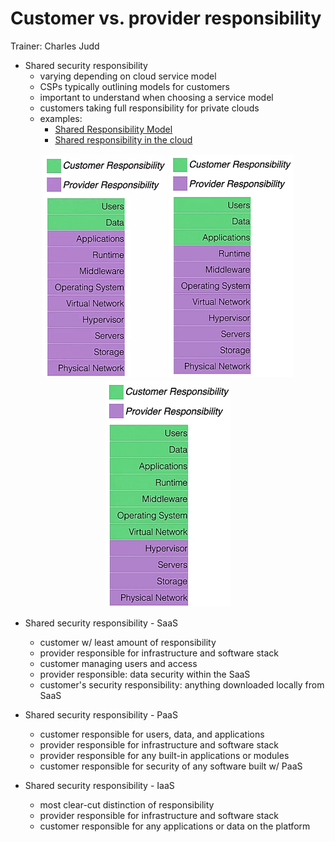 # Customer vs. provider responsibility


Trainer: Charles Judd


- Shared security responsibility
  - varying depending on cloud service model
  - CSPs typically outlining models for customers
  - important to understand when choosing a service model
  - customers taking full responsibility for private clouds
  - examples:
    - [Shared Responsibility Model](https://aws.amazon.com/compliance/shared-responsibility-model/)
    - [Shared responsibility in the cloud](https://docs.microsoft.com/en-us/azure/security/fundamentals/shared-responsibility)


<div style="margin: 0.5em; display: flex; justify-content: center; align-items: center; flex-flow: row wrap;">
  <a href="url" ismap target="_blank">
    <img style="margin: 0.1em;" width=200
      src   = "img/21.03-saas.png"
      alt   = "Feature stack: SaaS responsibilities"
      title = "Feature stack: SaaS responsibilities"
    >
  </a>
  <a href="url" ismap target="_blank">
    <img style="margin: 0.1em;" width=200
      src   = "img/21.03-paas.png"
      alt   = "Feature stack: PaaS responsibilities"
      title = "Feature stack: PaaS responsibilities"
    >
  </a>
  <a href="url" ismap target="_blank">
    <img style="margin: 0.1em;" width=200
      src   = "img/21.03-iaas.png"
      alt   = "Feature stack: IaaS responsibilities"
      title = "Feature stack: IaaS responsibilities"
    >
  </a>
</div>


- Shared security responsibility - SaaS
  - customer w/ least amount of responsibility
  - provider responsible for infrastructure and software stack
  - customer managing users and access
  - provider responsible: data security within the SaaS
  - customer's security responsibility: anything downloaded locally from SaaS


- Shared security responsibility - PaaS
  - customer responsible for users, data, and applications
  - provider responsible for infrastructure and software stack
  - provider responsible for any built-in applications or modules
  - customer responsible for security of any software built w/ PaaS


- Shared security responsibility - IaaS
  - most clear-cut distinction of responsibility
  - provider responsible for infrastructure and software stack
  - customer responsible for any applications or data on the platform




